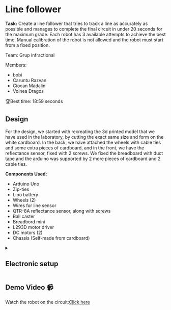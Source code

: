 # Line follower
<p><strong>Task:</strong> Create a line follower that tries to track a line as accurately as possible and manages to complete the final circuit in under 20 seconds for the maximum grade. Each robot has 3 available attempts to achieve the best time. Manual calibration of the robot is not allowed and the robot must start from a fixed position.<p>
<p>Team: Grup infractional</p>
<p>Members:
<ul>
      <li>bobi</li>
      <li>Caruntu Razvan</li>
      <li>Ciocan Madalin</li>
      <li>Voinea Dragos</li>
</ul>
</p>
<p>🏆Best time: 18:59 seconds </p>
      
<h2><strong>Design</strong></h2>
<p>For the design, we started with recreating the 3d printed model that we have used in the laboratory, by cutting the exact same size and form on the white cardboard. In the back, we have attached the wheels with cable ties and some extra pieces of cardboard, and in the front, we have the reflectance sensor, fixed with 2 screws. We fixed the breadboard with duct tape and the arduino was supported by 2 more pieces of cardboard and 2 cable ties.</p>

<p>
    <strong>Components Used:</strong>
    <ul>
      <li>Arduino Uno</li>
      <li>Zip-ties</li>
      <li>Lipo battery</li>
      <li>Wheels (2)</li>
      <li>Wires for line sensor</li>
      <li>QTR-8A reflectance sensor, along with screws</li>
      <li>Ball caster</li>
      <li>Breadbord mini</li>
      <li>L293D motor driver</li>
      <li>DC motors (2)</li>
      <li>Chassis (Self-made from cardboard)</li>
    </ul>
  </p>
<details>
      <summary><h2><strong>Electronic setup</strong></h2></summary>
      <h3>Motors and sensor connection</h3>
      <p><img src="https://github.com/CaruntuRazvan/Line-follower/assets/115624498/31d713bb-cba2-45f1-98b4-f8d1b22f954d" alt="Text alternativ al imaginii" height="500" width="600"></p>
      <h3><strong>Setup photos</strong></h3>
      <p><img src="https://github.com/CaruntuRazvan/Line-follower/assets/115624498/0ff73e0e-e02c-4f3c-b1c2-fa501e94cc3e" alt="Text alternativ al imaginii" height="500" width="650"></p>
      <p><img src="https://github.com/CaruntuRazvan/Line-follower/assets/115624498/2e4836fe-5abe-4dd7-86df-7cc927a2f116" alt="Text alternativ al imaginii" height="500" width="650"></p>
    
</details>
<h2><strong>Demo Video 📹</strong></h2>
<p> Watch the robot on the circuit:<a href="https://www.youtube.com/watch?v=E2ecTFYbu4s" target="_blank">Click here</a></p>

